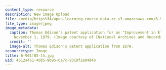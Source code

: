 ```yaml
---
content_type: resource
description: New image Upload
file: /media/https%3A/open-learning-course-data-rc.s3.amazonaws.com/6-901-inventions-and-patents-fall-2005/4612a45146b59b956a7c8319f2a04d40_6-901f05-th.jpg
file_type: image/jpeg
image_metadata:
  caption: Thomas Edison's patent application for an "Improvement in Electric Lamps,"
    November 1, 1879. (Image courtesy of [National Archives and Records Administration](http://www.archives.gov/).)
  credit: ''
  image-alt: Thomas Edison's patent application from 1879.
resourcetype: Image
title: 6-901f05-th.jpg
uid: 4612a451-46b5-9b95-6a7c-8319f2a04d40
---
```

